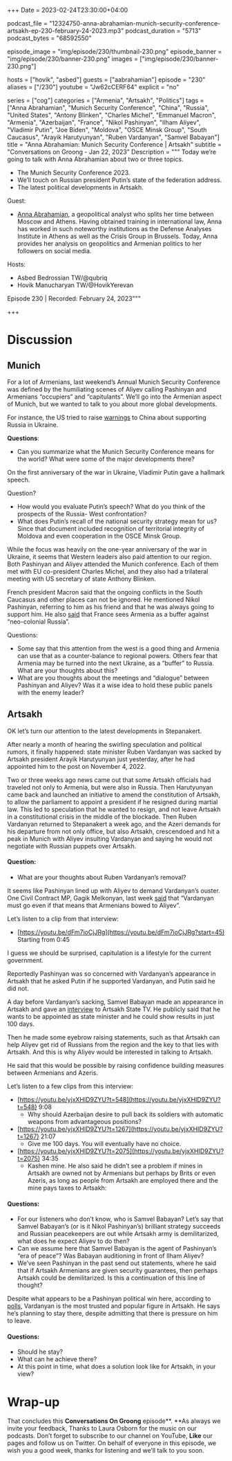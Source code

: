 +++
Date = 2023-02-24T23:30:00+04:00

podcast_file = "12324750-anna-abrahamian-munich-security-conference-artsakh-ep-230-february-24-2023.mp3"
podcast_duration = "5713"
podcast_bytes = "68592550"

episode_image = "img/episode/230/thumbnail-230.png"
episode_banner = "img/episode/230/banner-230.png"
images = ["img/episode/230/banner-230.png"]

hosts = ["hovik", "asbed"]
guests = ["aabrahamian"]
episode = "230"
aliases = ["/230"]
youtube = "Jw62cCERF64"
explicit = "no"

series = ["cog"]
categories = ["Armenia", "Artsakh", "Politics"]
tags = ["Anna Abrahamian", "Munich Security Conference", "China", "Russia", "United States", "Antony Blinken", "Charles Michel", "Emmanuel Macron", "Armenia", "Azerbaijan", "France", "Nikol Pashinyan", "Ilham Aliyev", "Vladimir Putin", "Joe Biden", "Moldova", "OSCE Minsk Group", "South Caucasus", "Arayik Harutyunyan", "Ruben Vardanyan", "Samvel Babayan"]
title = "Anna Abrahamian: Munich Security Conference | Artsakh"
subtitle = "Conversations on Groong - Jan 22, 2023"
Description = """
Today we’re going to talk with Anna Abrahamian about two or three topics.

* The Munich Security Conference 2023.
* We’ll touch on Russian president Putin’s state of the federation address.
* The latest political developments in Artsakh.

Guest: 

* [Anna Abrahamian](/guest/aabrahamian), a geopolitical analyst who splits her time between Moscow and Athens. Having obtained training in international law, Anna has worked in such noteworthy institutions as the Defense Analyses Institute in Athens as well as the Crisis Group in Brussels. Today, Anna provides her analysis on geopolitics and Armenian politics to her followers on social media.

Hosts:

- Asbed Bedrossian TW/@qubriq
- Hovik Manucharyan TW/@HovikYerevan

Episode 230 | Recorded: February 24, 2023"""

+++

# Discussion

## Munich

For a lot of Armenians, last weekend’s Annual Munich Security Conference was defined by the humiliating scenes of Aliyev calling Pashinyan and Armenians “occupiers” and “capitulants”. We’ll go into the Armenian aspect of Munich, but we wanted to talk to you about more global developments.

For instance, the US tried to raise [warnings](https://edition.cnn.com/2023/02/18/politics/us-warns-allies-china-russia/index.html) to China about supporting Russia in Ukraine.  

**Questions**:

* Can you summarize what the Munich Security Conference means for the world? What were some of the major developments there?

On the first anniversary of the war in Ukraine, Vladimir Putin gave a hallmark speech.

Question? 

* How would you evaluate Putin’s speech? What do you think of the prospects of the Russia- West confrontation?
* What does Putin’s recall of the national security strategy mean for us? Since that document included recognition of territorial integrity of Moldova and even cooperation in the OSCE Minsk Group.

While the focus was heavily on the one-year anniversary of the war in Ukraine, it seems that Western leaders also paid attention to our region. Both Pashinyan and Aliyev attended the Munich conference. Each of them met with EU co-president Charles Michel, and they also had a trilateral meeting with US secretary of state Anthony Blinken. 

French president Macron said that the ongoing conflicts in the South Caucasus and other places can not be ignored. He mentioned Nikol Pashinyan, referring to him as his friend and that he was always going to support him. He also [said](https://asbarez.com/france-views-armenia-as-buffer-to-neo-colonial-russia/) that France sees Armenia as a buffer against “neo-colonial Russia”.

Questions:

* Some say that this attention from the west is a good thing and Armenia can use that as a counter-balance to regional powers. Others fear that Armenia may be turned into the next Ukraine, as a “buffer” to Russia. What are your thoughts about this?
* What are you thoughts about the meetings and “dialogue” between Pashinyan and Aliyev? Was it a wise idea to hold these public panels with the enemy leader?

## Artsakh

OK let’s turn our attention to the latest developments in Stepanakert.

After nearly a month of hearing the swirling speculation and political rumors, it finally happened:  state minister Ruben Vardanyan was sacked by Artsakh president Arayik Harutyunyan just yesterday, after he had appointed him to the post on November 4, 2022.

Two or three weeks ago news came out that some Artsakh officials had traveled not only to Armenia, but were also in Russia. Then Harutyunyan came back and launched an initiative to amend the constitution of Artsakh, to allow the parliament to appoint a president if he resigned during martial law. This led to speculation that he wanted to resign, and not leave Artsakh in a constitutional crisis in the middle of the blockade. Then Ruben Vardanyan returned to Stepanakert a week ago, and the Azeri demands for his departure from not only office, but also Artsakh, crescendoed and hit a peak in Munich with Aliyev insulting Vardanyan and saying he would not negotiate with Russian puppets over Artsakh.


#### Question:

* What are your thoughts about Ruben Vardanyan’s removal?

It seems like Pashinyan lined up with Aliyev to demand Vardanyan’s ouster. One Civil Contract MP, Gagik Melkonyan, last week [said](https://www.azatutyun.am/a/32281869.html) that “Vardanyan must go even if that means that Armenians bowed to Aliyev”. 

Let’s listen to a clip from that interview:

* [https://youtu.be/dFm7ioCjJRg](https://youtu.be/dFm7ioCjJRg?start=45) Starting from 0:45

I guess we should be surprised, capitulation is a lifestyle for the current government.

Reportedly Pashinyan was so concerned with Vardanyan’s appearance in Artsakh that he asked Putin if he supported Vardanyan, and Putin said he did not.

A day before Vardanyan’s sacking, Samvel Babayan made an appearance in Artsakh and gave an [interview](https://youtu.be/yjxXHID9ZYU) to Artsakh State TV. He publicly said that he wants to be appointed as state minister and he could show results in just 100 days.

Then he made some eyebrow raising statements, such as that Artsakh can help Aliyev get rid of Russians from the region and the key to that lies with Artsakh. And this is why Aliyev would be interested in talking to Artsakh.

He said that this would be possible by raising confidence building measures between Armenians and Azeris. 

Let’s listen to a few clips from this interview:

* [https://youtu.be/yjxXHID9ZYU?t=548](https://youtu.be/yjxXHID9ZYU?t=548) 9:08
    * Why should Azerbaijan desire to pull back its soldiers with automatic weapons from advantageous positions?
* [https://youtu.be/yjxXHID9ZYU?t=1267](https://youtu.be/yjxXHID9ZYU?t=1267) 21:07
    * Give me 100 days. You will eventually have no choice.
* [https://youtu.be/yjxXHID9ZYU?t=2075](https://youtu.be/yjxXHID9ZYU?t=2075)  34:35
    * Kashen mine. He also said he didn’t see a problem if mines in Artsakh are owned not by Armenians but perhaps by Brits or even Azeris, as long as people from Artsakh are employed there and the mine pays taxes to Artsakh:

#### Questions:

* For our listeners who don’t know, who is Samvel Babayan? Let’s say that Samvel Babayan’s (or is it Nikol Pashinyan’s) brilliant strategy succeeds and Russian peacekeepers are out while Artsakh army is demilitarized, what does he expect Aliyev to do then?
* Can we assume here that Samvel Babayan is the agent of Pashinyan’s “era of peace”? Was Babayan auditioning in front of Ilham Aliyev?
* We’ve seen Pashinyan in the past send out statements, where he said that if Artsakh Armenians are given security guarantees, then perhaps Artsakh could be demilitarized. Is this a continuation of this line of thought?

Despite what appears to be a Pashinyan political win here, according to [polls](https://news.am/arm/news/745077.html), Vardanyan is the most trusted and popular figure in Artsakh. He says he’s planning to stay there, despite admitting that there is pressure on him to leave.

#### Questions:

* Should he stay?
* What can he achieve there?
* At this point in time, what does a solution look like for Artsakh, in your view?

# Wrap-up

That concludes this **Conversations On Groong** episode**. **As always we invite your feedback, Thanks to Laura Osborn for the music on our podcasts. Don’t forget to subscribe to our channel on YouTube, **Like** our pages and follow us on Twitter. On behalf of everyone in this episode, we wish you a good week, thanks for listening and we’ll talk to you soon.
